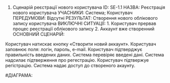 








1) Сценарій реєстрації нового користувача
ID: SE-1.1
НАЗВА: Реєстрація нового користувача
УЧАСНИКИ: Система; Користувач
ПЕРЕДУМОВИ: Відсутні
РЕЗУЛЬТАТ: Створення нового облікового запису користувача
ВИКЛЮЧНІ СИТУАЦІЇ: 1. Користувач прервав процес реєстрації облікового запису
                   2. Аккаунт вже створенний
ОСНОВНИЙ СЦЕНАРІЙ:

Користувач натискає кнопку «Створити новий аккаунт».
Користувач заповнює поля: логін, пароль, e-mail.
Користувач підтверджує правильність введених даних.
Система перевіряє введені дані.
Система надсилає підтверження про регестрацію.
Користувач підтвержуе регістрацію.
Система надає доступ до створеного акаунту.

#ДІАГРАМА:
